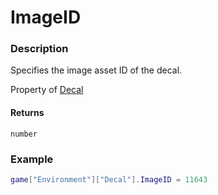 # ImageID
### Description
Specifies the image asset ID of the decal.

Property of [Decal](/classes/Decal/)

#### Returns
`number`

### Example
```lua
game["Environment"]["Decal"].ImageID = 11643
```